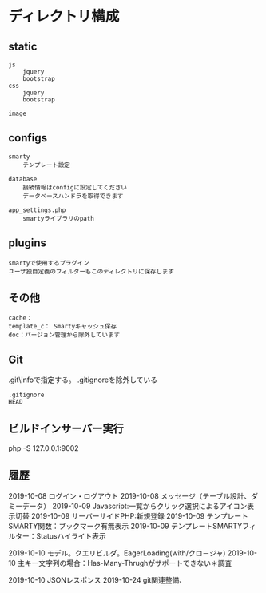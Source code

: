 # ディレクトリ構成

## static
    js
        jquery
        bootstrap
    css
        jquery
        bootstrap

    image



## configs

    smarty
        テンプレート設定

    database
        接続情報はconfigに設定してください
        データベースハンドラを取得できます

    app_settings.php
        smartyライブラリのpath

## plugins
    smartyで使用するプラグイン
    ユーザ独自定義のフィルターもこのディレクトリに保存します

    

## その他
    cache：
    template_c： Smartyキャッシュ保存
    doc：バージョン管理から除外しています

## Git

\.git\infoで指定する。 .gitignoreを除外している

```
.gitignore
HEAD
```

## ビルドインサーバー実行

php -S 127.0.0.1:9002

## 履歴
2019-10-08 ログイン・ログアウト
2019-10-08 メッセージ（テーブル設計、ダミーデータ）
2019-10-09 Javascript:一覧からクリック選択によるアイコン表示切替
2019-10-09 サーバーサイドPHP:新規登録
2019-10-09 テンプレートSMARTY関数：ブックマーク有無表示
2019-10-09 テンプレートSMARTYフィルター：Statusハイライト表示

2019-10-10 モデル。クエリビルダ。EagerLoading(with/クロ－ジャ)
2019-10-10 主キー文字列の場合：Has-Many-Thrughがサポートできない＊調査

2019-10-10 JSONレスポンス
2019-10-24 git関連整備、




